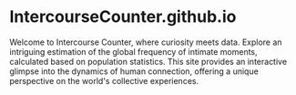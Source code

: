 # IntercourseCounter.github.io
Welcome to Intercourse Counter, where curiosity meets data. Explore an intriguing estimation of the global frequency of intimate moments, calculated based on population statistics. This site provides an interactive glimpse into the dynamics of human connection, offering a unique perspective on the world's collective experiences.
